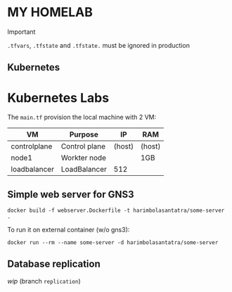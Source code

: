 # MY HOMELAB

> [!IMPORTANT]
`.tfvars`, `.tfstate` and `.tfstate.` must be ignored in production

## Kubernetes

# Kubernetes Labs

The `main.tf` provision the local machine with 2 VM:

| VM | Purpose | IP | RAM 
| --- | --- | --- | ---
| controlplane | Control plane | (host) | (host)
| node1 | Workter node | | 1GB
| loadbalancer | LoadBalancer | 512

## Simple web server for GNS3

    docker build -f webserver.Dockerfile -t harimbolasantatra/some-server .

To run it on external container (w/o gns3):

    docker run --rm --name some-server -d harimbolasantatra/some-server

## Database replication
*wip* (branch `replication`)
